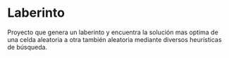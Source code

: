 # Laberinto
Proyecto que genera un laberinto y encuentra la solución mas optima de una celda aleatoria a otra también aleatoria mediante diversos heurísticas de búsqueda.
